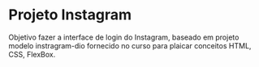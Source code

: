 # Projeto Instagram 

Objetivo  fazer a interface de login do Instagram, baseado em projeto modelo instragram-dio fornecido no curso para plaicar conceitos HTML, CSS, FlexBox.

## 
